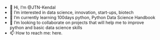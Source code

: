 - 👋 Hi, I’m @JTN-Kendal
- 👀 I’m interested in data science, innovation, start-ups, biotech
- 🌱 I’m currently learning 100days python, Python Data Science Handbook
- 💞️ I’m looking to collaborate on projects that will help me to improve python and basic data science skills
- 📫 How to reach me: here.

<!---
JTN-Kendal/JTN-Kendal is a ✨ special ✨ repository because its `README.md` (this file) appears on your GitHub profile.
You can click the Preview link to take a look at your changes.
--->

